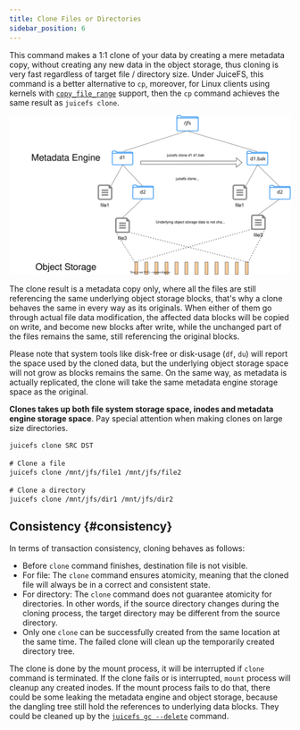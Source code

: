 ```yaml
---
title: Clone Files or Directories
sidebar_position: 6
---
```


This command makes a 1:1 clone of your data by creating a mere metadata copy, without creating any new data in the object storage, thus cloning is very fast regardless of target file / directory size. Under JuiceFS, this command is a better alternative to `cp`, moreover, for Linux clients using kernels with [`copy_file_range`](https://man7.org/linux/man-pages/man2/copy_file_range.2.html) support, then the `cp` command achieves the same result as `juicefs clone`.

![clone](../images/juicefs-clone.svg)

The clone result is a metadata copy only, where all the files are still referencing the same underlying object storage blocks, that's why a clone behaves the same in every way as its originals. When either of them go through actual file data modification, the affected data blocks will be copied on write, and become new blocks after write, while the unchanged part of the files remains the same, still referencing the original blocks.

Please note that system tools like disk-free or disk-usage (`df`, `du`) will report the space used by the cloned data, but the underlying object storage space will not grow as blocks remains the same. On the same way, as metadata is actually replicated, the clone will take the same metadata engine storage space as the original.

**Clones takes up both file system storage space, inodes and metadata engine storage space**. Pay special attention when making clones on large size directories.

```shell
juicefs clone SRC DST

# Clone a file
juicefs clone /mnt/jfs/file1 /mnt/jfs/file2

# Clone a directory
juicefs clone /mnt/jfs/dir1 /mnt/jfs/dir2
```

## Consistency {#consistency}

In terms of transaction consistency, cloning behaves as follows:

- Before `clone` command finishes, destination file is not visible.
- For file: The `clone` command ensures atomicity, meaning that the cloned file will always be in a correct and consistent state.
- For directory: The `clone` command does not guarantee atomicity for directories. In other words, if the source directory changes during the cloning process, the target directory may be different from the source directory.
- Only one `clone` can be successfully created from the same location at the same time. The failed clone will clean up the temporarily created directory tree.

The clone is done by the mount process, it will be interrupted if `clone` command is terminated. If the clone fails or is interrupted, `mount` process will cleanup any created inodes. If the mount process fails to do that, there could be some leaking the metadata engine and object storage, because the dangling tree still hold the references to underlying data blocks. They could be cleaned up by the [`juicefs gc --delete`](../reference/command_reference.mdx#gc) command.
